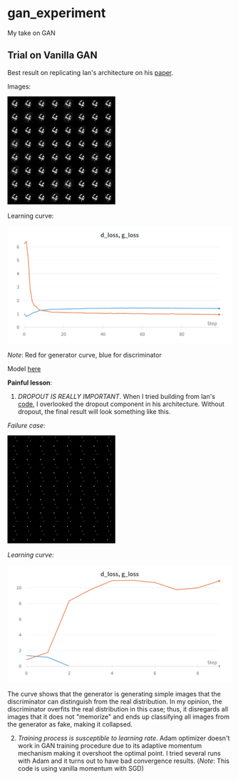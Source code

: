 # gan_experiment

My take on GAN

## Trial on Vanilla GAN

Best result on replicating Ian's architecture on his [paper](https://arxiv.org/abs/1406.2661).

Images:

![result_img](./results/mnist.gif)

Learning curve:

![learning_curve](./results/learning_curve.png)

_Note_: Red for generator curve, blue for discriminator

Model [here](./results/weights/mnist_generator.pth)

**Painful lesson**:

1. _DROPOUT IS REALLY IMPORTANT_. When I tried building from Ian's [code](https://github.com/goodfeli/adversarial), I overlooked the dropout component in his architecture. Without dropout, the final result will look something like this.

_Failure case_:

![failure](./results/failure_case_without_dropout.png)

_Learning curve_:

![failure_curve](./results/failure_learning.png)

The curve shows that the generator is generating simple images that the discriminator can distinguish from the real distribution. In my opinion, the discriminator overfits the real distribution in this case; thus, it disregards all images that it does not "memorize" and ends up classifying all images from the generator as fake, making it collapsed.

2. _Training process is susceptible to learning rate_. Adam optimizer doesn't work in GAN training procedure due to its adaptive momentum mechanism making it overshoot the optimal point. I tried several runs with Adam and it turns out to have bad convergence results. (_Note_: This code is using vanilla momentum with SGD)
